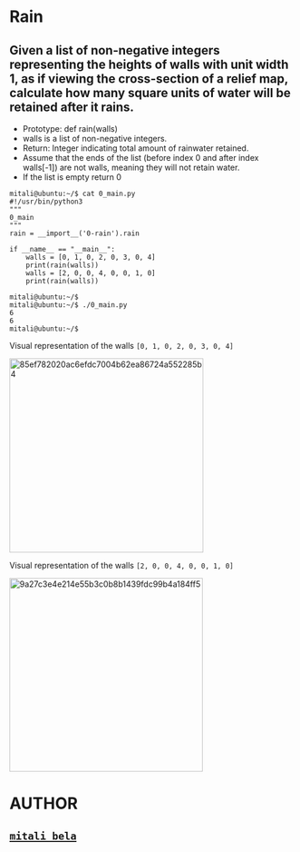 # Rain

## Given a list of non-negative integers representing the heights of walls with unit width 1, as if viewing the cross-section of a relief map, calculate how many square units of water will be retained after it rains.

- Prototype: def rain(walls)
- walls is a list of non-negative integers.
- Return: Integer indicating total amount of rainwater retained.
- Assume that the ends of the list (before index 0 and after index walls[-1]) are not walls, meaning they will not retain water.
- If the list is empty return 0

```
mitali@ubuntu:~/$ cat 0_main.py
#!/usr/bin/python3
"""
0_main
"""
rain = __import__('0-rain').rain

if __name__ == "__main__":
    walls = [0, 1, 0, 2, 0, 3, 0, 4]
    print(rain(walls))
    walls = [2, 0, 0, 4, 0, 0, 1, 0]
    print(rain(walls))

mitali@ubuntu:~/$ 
mitali@ubuntu:~/$ ./0_main.py
6
6
mitali@ubuntu:~/$ 
```

Visual representation of the walls `[0, 1, 0, 2, 0, 3, 0, 4]`

<img width="342" alt="85ef782020ac6efdc7004b62ea86724a552285b4" src="https://github.com/GunnerBel/alu-interview/assets/110787129/04410fad-00b2-4be8-90e4-bccab78126df">

Visual representation of the walls `[2, 0, 0, 4, 0, 0, 1, 0]`

<img width="341" alt="9a27c3e4e214e55b3c0b8b1439fdc99b4a184ff5" src="https://github.com/GunnerBel/alu-interview/assets/110787129/9e8c4625-58d3-4782-b255-cd9598326a46">


# AUTHOR

## [`mitali bela`](https://www.linkedin.com/in/mitali-bela-977299224/)
